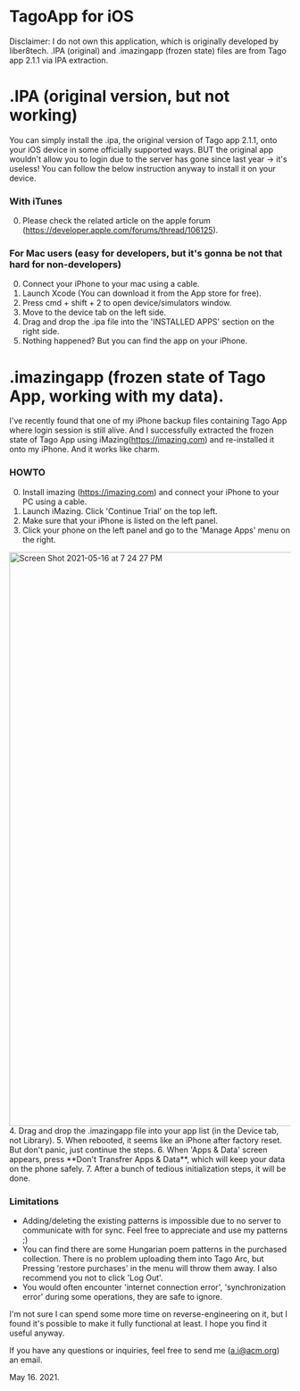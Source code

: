 # TagoApp for iOS

Disclaimer: I do not own this application, which is originally developed by liber8tech.
.IPA (original) and .imazingapp (frozen state) files are from Tago app 2.1.1 via IPA extraction.

# .IPA (original version, but not working)
You can simply install the .ipa, the original version of Tago app 2.1.1, onto your iOS device
in some officially supported ways. BUT the original app wouldn't allow you to login due to the
server has gone since last year -> it's useless! You can follow the below instruction anyway
to install it on your device.

### With iTunes
0. Please check the related article on the apple forum (https://developer.apple.com/forums/thread/106125).

### For Mac users (easy for developers, but it's gonna be not that hard for non-developers)
0. Connect your iPhone to your mac using a cable.
1. Launch Xcode (You can download it from the App store for free).
2. Press cmd + shift + 2 to open device/simulators window.
3. Move to the device tab on the left side.
4. Drag and drop the .ipa file into the 'INSTALLED APPS' section on the right side.
5. Nothing happened? But you can find the app on your iPhone.


# .imazingapp (frozen state of Tago App, working with my data).
I've recently found that one of my iPhone backup files containing Tago App where login session is still alive.
And I successfully extracted the frozen state of Tago App using iMazing(https://imazing.com) and re-installed it
onto my iPhone. And it works like charm.

### HOWTO 
0. Install imazing (https://imazing.com) and connect your iPhone to your PC using a cable.
1. Launch iMazing. Click 'Continue Trial' on the top left.
2. Make sure that your iPhone is listed on the left panel.
3. Click your phone on the left panel and go to the 'Manage Apps' menu on the right.
<img width="1027" alt="Screen Shot 2021-05-16 at 7 24 27 PM" src="https://user-images.githubusercontent.com/6064377/118393923-8811cd00-b67c-11eb-9ec1-8a54c6cc0d24.png">
4. Drag and drop the .imazingapp file into your app list (in the Device tab, not Library).
5. When rebooted, it seems like an iPhone after factory reset. But don't panic, just continue the steps.
6. When 'Apps & Data' screen appears, press **Don't Transfrer Apps & Data**, which will keep your data on the phone safely.
7. After a bunch of tedious initialization steps, it will be done.

### Limitations
- Adding/deleting the existing patterns is impossible due to no server to communicate with for sync. Feel free to appreciate and use my patterns ;)
- You can find there are some Hungarian poem patterns in the purchased collection. There is no problem uploading them into Tago Arc,
but Pressing 'restore purchases' in the menu will throw them away. I also recommend you not to click 'Log Out'.
- You would often encounter 'internet connection error', 'synchronization error' during some operations, they are safe to ignore.

I'm not sure I can spend some more time on reverse-engineering on it, but I found it's possible to make it fully functional at least.
I hope you find it useful anyway.

If you have any questions or inquiries, feel free to send me (a.i@acm.org) an email.

May 16. 2021.
